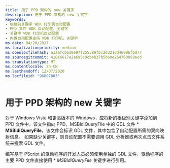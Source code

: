 ```yaml
---
title: 用于 PPD 架构的 new 关键字
description: 用于 PPD 架构的 new 关键字
keywords:
- 根级别关键字 WDK 打印机自动配置
- PPD 文件 WDK 自动配置，关键字
- 关键字 WDK 打印机自动配置
- 内置自动配置支持 WDK 打印机，关键字
ms.date: 04/20/2017
ms.localizationpriority: medium
ms.openlocfilehash: a1aafcbbd0e97f255389fbc2d3216d46996fbd77
ms.sourcegitcommit: 418e6617e2a695c9cb4b37b5b60e264760858acd
ms.translationtype: MT
ms.contentlocale: zh-CN
ms.lasthandoff: 12/07/2020
ms.locfileid: "96807803"
---
```

# <a name="ew-keyword-for-ppd-schema"></a>用于 PPD 架构的 new 关键字


对于 Windows Vista 和更高版本的 Windows，应将新的根级别关键字添加到 PPD 文件中，该文件指向 PPD，MSBidiQueryFile 中的 GDL 文件 \* **MSBidiQueryFile**，该文件会标识 GDL 文件，其中包含了自动配置所需的双向映射信息。 如果缺少关键字，则自动配置不需要调用 GDL 分析器或再次点击文件系统来搜索 GDL 文件。

编写基于 PScript 的驱动程序的开发人员必须使用单独的 GDL 文件，驱动程序的主要 PPD 文件直接使用 \* *_MSBidiQueryFile_* 关键字进行引用。

 

 




